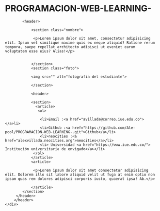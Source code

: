 # PROGRAMACION-WEB-LEARNING-

<!DOCTYPE html>
<html lang="es">
<head>
    <meta charset="UTF-8">
    <meta http-equiv="X-UA-Compatible" content="IE=edge">
    <meta name="viewport" content="width=device-width, initial-scale=1.0">
    <title>Portafolio pro</title>
</head>
<body>
    <div class="contenedor">

            <header>
               
                <section class="nombre">   

                 <p>Lorem ipsum dolor sit amet, consectetur adipisicing elit. Ipsum vel similique maxime quis ex neque aliquid? Ratione rerum tempora, saepe repellat architecto adipisci ut eveniet earum voluptatem esse eius? Alias!</p>


                </section>
                <section class="foto">  
                    
                <img src="" alt="fotografia del estudiante">
                
                </section>

                <header>

                <section>
                  <article>
                   <ol>

                    <li>Email :<a href="avillada@correo.iue.edu.co"></a>li>
                    <li>Github :<a href="https://github.com/Ale-pool/PROGRAMACION-WEB-LEARNING-.git">Github</a>/li>
                    <li>neocities :<a href="alexvillada.neocities.org">neocities</a>/li>
                    <li> Universidad <a href="https://www.iue.edu.co/"> Institución universitaria de envigado</a></li>
                 </ol>
                </article>
                <article>

                 <p>Lorem ipsum dolor sit amet consectetur adipisicing elit. Dolorem illo sit labore aliquid velit ut fuga at enim optio non ipsam quas rem dolores adipisci corporis iusto, quaerat ipsa! Ab.</p>

                </article>
            </section>
         </header>
        </header>
    </div>

</body>
</html>
